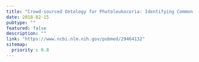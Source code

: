 ```yaml
---
title: "Crowd-sourced Ontology for Photoleukocoria: Identifying Common Internet Search Terms for a Potentially Important Pediatric Ophthalmic Sign."
date: 2018-02-15
pubtype: ""
featured: false
description: ""
link: "https://www.ncbi.nlm.nih.gov/pubmed/29464132"
sitemap:
  priority : 0.8
---
```



